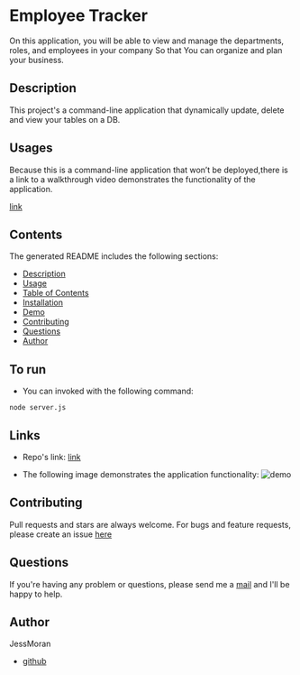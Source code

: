 # Employee Tracker

  On this application, you will be able to view and manage the departments, roles, and employees in your company
  So that You can organize and plan your business.

  ## Description
  This project's a command-line application that dynamically update, delete and view your tables on a DB.

  ## Usages
  Because this is a command-line application that won’t be deployed,there is a link to a walkthrough video 
  demonstrates the functionality of the application.
  
  [link](https://youtu.be/X5otsYz6DRY)

  ## Contents
  The generated README includes the following sections:

  * [Description](#description)
  * [Usage](#usages)
  * [Table of Contents](#contents)
  * [Installation](#to-run)
  * [Demo](#links)
  * [Contributing](#contributing)
  * [Questions](#questions)
  * [Author](#author)

  ## To run
  - You can invoked with the following command:
  ```
  node server.js
  ```

  ## Links
   
  - Repo's link: [link](https://github.com/JessMoran/employee-tracker)

  - The following image demonstrates the application functionality: ![demo](https://youtu.be/X5otsYz6DRY)

  ## Contributing
  Pull requests and stars are always welcome.
  For bugs and feature requests, please create an issue [here](https://github.com/JessMoran/employee-tracker/issues)

  ## Questions
  If you're having any problem or questions, please send me a [mail](mailto:jessmoran.dev@gmail.com) and I'll be happy to help.

  ## Author
  JessMoran
  - [github](https://github.com/JessMoran)

  
